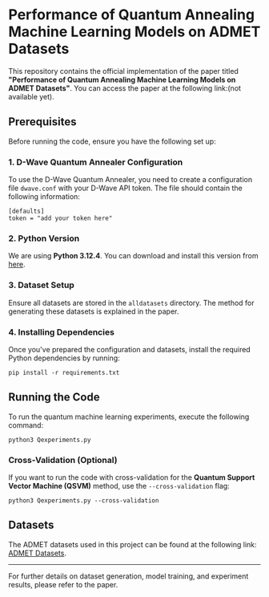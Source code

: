 # Performance of Quantum Annealing Machine Learning Models on ADMET Datasets

This repository contains the official implementation of the paper titled **"Performance of Quantum Annealing Machine Learning Models on ADMET Datasets"**. You can access the paper at the following link:(not available yet).

## Prerequisites

Before running the code, ensure you have the following set up:

### 1. D-Wave Quantum Annealer Configuration

To use the D-Wave Quantum Annealer, you need to create a configuration file `dwave.conf` with your D-Wave API token. The file should contain the following information:

```
[defaults]
token = "add your token here"
```

### 2. Python Version

We are using **Python 3.12.4**. You can download and install this version from [here](https://www.python.org/downloads/).

### 3. Dataset Setup

Ensure all datasets are stored in the `alldatasets` directory. The method for generating these datasets is explained in the paper.

### 4. Installing Dependencies

Once you've prepared the configuration and datasets, install the required Python dependencies by running:

```
pip install -r requirements.txt
```

## Running the Code

To run the quantum machine learning experiments, execute the following command:

```
python3 Qexperiments.py
```

### Cross-Validation (Optional)

If you want to run the code with cross-validation for the **Quantum Support Vector Machine (QSVM)** method, use the `--cross-validation` flag:

```
python3 Qexperiments.py --cross-validation
```

## Datasets

The ADMET datasets used in this project can be found at the following link: [ADMET Datasets](https://tdcommons.ai/benchmark/overview/).

---

For further details on dataset generation, model training, and experiment results, please refer to the paper.